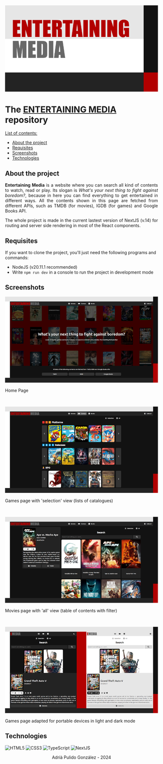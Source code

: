 ![Entertaining Media Front Page](/README%20sources/repositoryImage.png)

# The [**ENTERTAINING MEDIA**](https://entertaining-media-sand.vercel.app/) repository

<u>List of contents:</u>

- [About the project](#about-the-project)
- [Requisites](#requisites)
- [Screenshots](#screenshots)
- [Technologies](#technologies)

## About the project

<p align="justify"><strong>Entertaining Media</strong> is a website where you can search all kind of contents to watch, read or play. Its slogan is <i>What's your next thing to fight against boredom?</i>, because in here you can find everything to get entertained in different ways. All the contents shown in this page are fetched from different APIs, such as TMDB (for movies), IGDB (for games) and Google Books API.</p>

<p align="justify">The whole project is made in the current lastest version of NextJS (v.14) for routing and server side rendering in most of the React components.</p>

## Requisites
If you want to clone the project, you'll just need the following programs and commands:
  
  - NodeJS (v20.11.1 recommended)
  - Write `npm run dev` in a console to run the project in development mode

## Screenshots
![Home page](/README%20sources/homePage.png)
<p>Home Page</p>
<br/>

![Selection view](/README%20sources/selectionView.png)
<p>Games page with 'selection' view (lists of catalogues)</p>
<br/>

![All view](/README%20sources/allView.png)
<p>Movies page with 'all' view (table of contents with filter)</p>
<br/>

![Portable device view in light and dark mode](/README%20sources/deviceViewMode.png)
<p>Games page adapted for portable devices in light and dark mode</p>

## Technologies
![HTML5](https://img.shields.io/badge/HTML5-E34F26?style=for-the-badge&logo=html5&logoColor=white)
![CSS3](https://img.shields.io/badge/CSS3-1572B6?style=for-the-badge&logo=css3&logoColor=white)
![TypeScript](https://img.shields.io/badge/Typescript-007ACC?style=for-the-badge&logo=typescript&logoColor=white&color=blue)
![NextJS](https://img.shields.io/badge/next%20js-000000?style=for-the-badge&logo=nextdotjs&logoColor=white)

<p align="center">Adrià Pulido González - 2024</p>